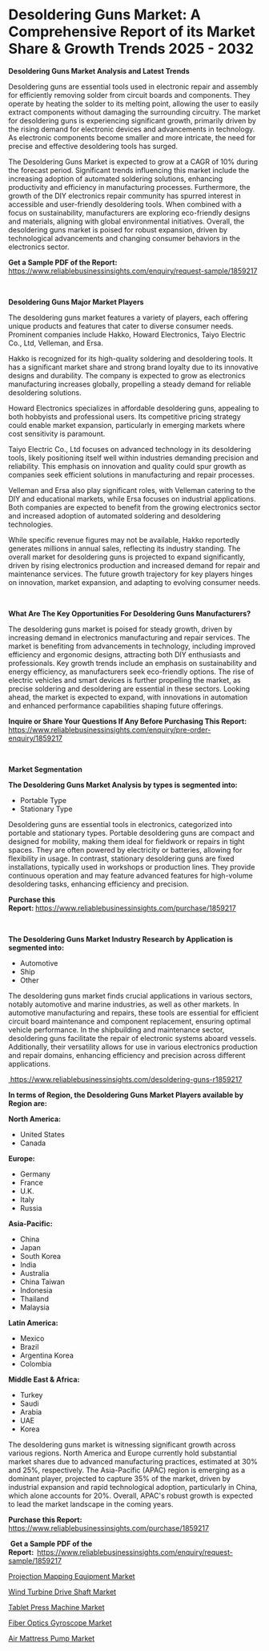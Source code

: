 <p><h1>Desoldering Guns Market: A Comprehensive Report of its Market Share & Growth Trends 2025 - 2032</h1></p><p><strong>Desoldering Guns Market Analysis and Latest Trends</strong></p>
<p><p>Desoldering guns are essential tools used in electronic repair and assembly for efficiently removing solder from circuit boards and components. They operate by heating the solder to its melting point, allowing the user to easily extract components without damaging the surrounding circuitry. The market for desoldering guns is experiencing significant growth, primarily driven by the rising demand for electronic devices and advancements in technology. As electronic components become smaller and more intricate, the need for precise and effective desoldering tools has surged. </p><p>The Desoldering Guns Market is expected to grow at a CAGR of 10% during the forecast period. Significant trends influencing this market include the increasing adoption of automated soldering solutions, enhancing productivity and efficiency in manufacturing processes. Furthermore, the growth of the DIY electronics repair community has spurred interest in accessible and user-friendly desoldering tools. When combined with a focus on sustainability, manufacturers are exploring eco-friendly designs and materials, aligning with global environmental initiatives. Overall, the desoldering guns market is poised for robust expansion, driven by technological advancements and changing consumer behaviors in the electronics sector.</p></p>
<p><strong>Get a Sample PDF of the Report:&nbsp;</strong> <a href="https://www.reliablebusinessinsights.com/enquiry/request-sample/1859217?utm_campaign=1106&utm_medium=2&utm_source=Github&utm_content=ia&utm_term=08042025&utm_id=desoldering-guns">https://www.reliablebusinessinsights.com/enquiry/request-sample/1859217</a></p>
<p>&nbsp;</p>
<p><strong>Desoldering Guns Major Market Players</strong></p>
<p><p>The desoldering guns market features a variety of players, each offering unique products and features that cater to diverse consumer needs. Prominent companies include Hakko, Howard Electronics, Taiyo Electric Co., Ltd, Velleman, and Ersa.</p><p>Hakko is recognized for its high-quality soldering and desoldering tools. It has a significant market share and strong brand loyalty due to its innovative designs and durability. The company is expected to grow as electronics manufacturing increases globally, propelling a steady demand for reliable desoldering solutions. </p><p>Howard Electronics specializes in affordable desoldering guns, appealing to both hobbyists and professional users. Its competitive pricing strategy could enable market expansion, particularly in emerging markets where cost sensitivity is paramount. </p><p>Taiyo Electric Co., Ltd focuses on advanced technology in its desoldering tools, likely positioning itself well within industries demanding precision and reliability. This emphasis on innovation and quality could spur growth as companies seek efficient solutions in manufacturing and repair processes.</p><p>Velleman and Ersa also play significant roles, with Velleman catering to the DIY and educational markets, while Ersa focuses on industrial applications. Both companies are expected to benefit from the growing electronics sector and increased adoption of automated soldering and desoldering technologies.</p><p>While specific revenue figures may not be available, Hakko reportedly generates millions in annual sales, reflecting its industry standing. The overall market for desoldering guns is projected to expand significantly, driven by rising electronics production and increased demand for repair and maintenance services. The future growth trajectory for key players hinges on innovation, market expansion, and adapting to evolving consumer needs.</p></p>
<p>&nbsp;</p>
<p><strong>What Are The Key Opportunities For Desoldering Guns Manufacturers?</strong></p>
<p><p>The desoldering guns market is poised for steady growth, driven by increasing demand in electronics manufacturing and repair services. The market is benefiting from advancements in technology, including improved efficiency and ergonomic designs, attracting both DIY enthusiasts and professionals. Key growth trends include an emphasis on sustainability and energy efficiency, as manufacturers seek eco-friendly options. The rise of electric vehicles and smart devices is further propelling the market, as precise soldering and desoldering are essential in these sectors. Looking ahead, the market is expected to expand, with innovations in automation and enhanced performance capabilities shaping future offerings.</p></p>
<p><strong>Inquire or Share Your Questions If Any Before Purchasing This Report:</strong> <a href="https://www.reliablebusinessinsights.com/enquiry/pre-order-enquiry/1859217?utm_campaign=1106&utm_medium=2&utm_source=Github&utm_content=ia&utm_term=08042025&utm_id=desoldering-guns">https://www.reliablebusinessinsights.com/enquiry/pre-order-enquiry/1859217</a></p>
<p>&nbsp;</p>
<p><strong>Market Segmentation</strong></p>
<p><strong>The Desoldering Guns Market Analysis by types is segmented into:</strong></p>
<p><ul><li>Portable Type</li><li>Stationary Type</li></ul></p>
<p><p>Desoldering guns are essential tools in electronics, categorized into portable and stationary types. Portable desoldering guns are compact and designed for mobility, making them ideal for fieldwork or repairs in tight spaces. They are often powered by electricity or batteries, allowing for flexibility in usage. In contrast, stationary desoldering guns are fixed installations, typically used in workshops or production lines. They provide continuous operation and may feature advanced features for high-volume desoldering tasks, enhancing efficiency and precision.</p></p>
<p><strong>Purchase this Report:&nbsp;</strong><a href="https://www.reliablebusinessinsights.com/purchase/1859217?utm_campaign=1106&utm_medium=2&utm_source=Github&utm_content=ia&utm_term=08042025&utm_id=desoldering-guns">https://www.reliablebusinessinsights.com/purchase/1859217</a></p>
<p>&nbsp;</p>
<p><strong>The Desoldering Guns Market Industry Research by Application is segmented into:</strong></p>
<p><ul><li>Automotive</li><li>Ship</li><li>Other</li></ul></p>
<p><p>The desoldering guns market finds crucial applications in various sectors, notably automotive and marine industries, as well as other markets. In automotive manufacturing and repairs, these tools are essential for efficient circuit board maintenance and component replacement, ensuring optimal vehicle performance. In the shipbuilding and maintenance sector, desoldering guns facilitate the repair of electronic systems aboard vessels. Additionally, their versatility allows for use in various electronics production and repair domains, enhancing efficiency and precision across different applications.</p></p>
<p><a href="https://www.reliablebusinessinsights.com/desoldering-guns-r1859217?utm_campaign=1106&utm_medium=2&utm_source=Github&utm_content=ia&utm_term=08042025&utm_id=desoldering-guns">&nbsp;https://www.reliablebusinessinsights.com/desoldering-guns-r1859217</a></p>
<p><strong>In terms of Region, the Desoldering Guns Market Players available by Region are:</strong></p>
<p>
    <p> <strong> North America: </strong>
        <ul>
            <li>United States</li>
            <li>Canada</li>
        </ul>
        </p> 
    <p> <strong> Europe: </strong>
        <ul>
            <li>Germany</li>
            <li>France</li>
            <li>U.K.</li>
            <li>Italy</li>
            <li>Russia</li>
        </ul>
        </p> 
    <p> <strong> Asia-Pacific: </strong>
        <ul>
            <li>China</li>
            <li>Japan</li>
            <li>South Korea</li>
            <li>India</li>
            <li>Australia</li>
            <li>China Taiwan</li>
            <li>Indonesia</li>
            <li>Thailand</li>
            <li>Malaysia</li>
        </ul>
        </p> 
    <p> <strong> Latin America: </strong>
        <ul>
            <li>Mexico</li>
            <li>Brazil</li>
            <li>Argentina Korea</li>
            <li>Colombia</li>
        </ul>
        </p> 
    <p> <strong> Middle East & Africa: </strong>
        <ul>
            <li>Turkey</li>
            <li>Saudi</li>
            <li>Arabia</li>
            <li>UAE</li>
            <li>Korea</li>
        </ul>
    </p>
    </p>
<p><p>The desoldering guns market is witnessing significant growth across various regions. North America and Europe currently hold substantial market shares due to advanced manufacturing practices, estimated at 30% and 25%, respectively. The Asia-Pacific (APAC) region is emerging as a dominant player, projected to capture 35% of the market, driven by industrial expansion and rapid technological adoption, particularly in China, which alone accounts for 20%. Overall, APAC's robust growth is expected to lead the market landscape in the coming years.</p></p>
<p><strong>Purchase this Report: </strong><a href="https://www.reliablebusinessinsights.com/purchase/1859217?utm_campaign=1106&utm_medium=2&utm_source=Github&utm_content=ia&utm_term=08042025&utm_id=desoldering-guns">https://www.reliablebusinessinsights.com/purchase/1859217</a></p>
<p>&nbsp;<strong>Get a Sample PDF of the Report:&nbsp;&nbsp;</strong><a href="https://www.reliablebusinessinsights.com/enquiry/request-sample/1859217?utm_campaign=1106&utm_medium=2&utm_source=Github&utm_content=ia&utm_term=08042025&utm_id=desoldering-guns">https://www.reliablebusinessinsights.com/enquiry/request-sample/1859217</a></p>
<p><strong></strong></p>
<p><p><a href="https://github.com/kaforarvero/Market-Research-Report-List-1/blob/main/projection-mapping-equipment-market.md?utm_campaign=1106&utm_medium=2&utm_source=Github&utm_content=ia&utm_term=08042025&utm_id=desoldering-guns">Projection Mapping Equipment Market</a></p><p><a href="https://github.com/variothonia/Market-Research-Report-List-1/blob/main/wind-turbine-drive-shaft-market.md?utm_campaign=1106&utm_medium=2&utm_source=Github&utm_content=ia&utm_term=08042025&utm_id=desoldering-guns">Wind Turbine Drive Shaft Market</a></p><p><a href="https://github.com/hutchkloor4x/Market-Research-Report-List-1/blob/main/tablet-press-machine-market.md?utm_campaign=1106&utm_medium=2&utm_source=Github&utm_content=ia&utm_term=08042025&utm_id=desoldering-guns">Tablet Press Machine Market</a></p><p><a href="https://github.com/djihencygnel74/Market-Research-Report-List-1/blob/main/fiber-optics-gyroscope-market.md?utm_campaign=1106&utm_medium=2&utm_source=Github&utm_content=ia&utm_term=08042025&utm_id=desoldering-guns">Fiber Optics Gyroscope Market</a></p><p><a href="https://github.com/berkemiars2j/Market-Research-Report-List-1/blob/main/air-mattress-pump-market.md?utm_campaign=1106&utm_medium=2&utm_source=Github&utm_content=ia&utm_term=08042025&utm_id=desoldering-guns">Air Mattress Pump Market</a></p></p>